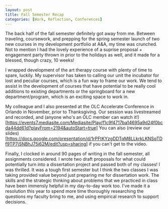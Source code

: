 ```yaml
---
layout: post
title: Fall Semester Recap
categories: [Work, Reflection, Conferences]
---
```


The back half of the fall semester definitely got away from me. Between traveling, coursework, and prepping for the spring semester launch of two new courses in my development portfolio at A&A, my time was crunched. Not to mention I had the lovely experience of a suprise proposal + engagement party thrown in prior to the holidays as well, and it made for a blessed, though crazy, 10 weeks! 

I wrapped development of the art therapy course with plenty of time to spare, luckily. My supervisor has taken to calling our unit the incubator for lost and peculiar courses, which is a fun way to frame our work. We tend to assist in the development of courses that have potential to be really cool additions to existing departments or the springboard for a new department/program, which is an exciting space to work in. 

My colleague and I also presented at the OLC Accelerate Conference in Orlando in November, prior to Thanksgiving. Our session was livestreamed and recorded, and (anyone who's an OLC member can watch it!)[https://events7.mediasite.com/Mediasite/Play/f1c9f4717ba14695a9d24f0bcda44dd61d?playFrom=2194&autoStart=true] You can also (review our slides)[https://docs.google.com/presentation/d/1rPFtKYzgDDTqM8LLkrkLKNSqTDf9TP7jSNBhJ75i62M/edit?usp=sharing] if you can't get to the video. 

Finally, I clocked in around 90 pages of writing in the fall semester, all assignments considered. I wrote two draft proposals for what could potentially turn into a dissertation project and passed both of my classes! I was thrilled. It was a tough first semester but I think the two classes I was taking provided value beyond just preparing me for dissertation work. The skills and the strategic thinking about problems that we practiced in class have been immensly helpful in my day-to-day work too. I've made it a resolution this year to spend more time thoroughly researching the questions my faculty bring to me, and using empirical research to support decisions. 
